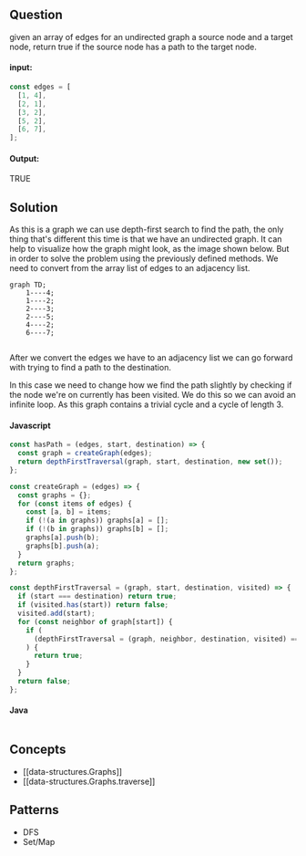 
## Question

given an array of edges for an undirected graph a source node and a target node, return true if the source node has a path to the target node.

#### input:

```javascript
const edges = [
  [1, 4],
  [2, 1],
  [3, 2],
  [5, 2],
  [6, 7],
];
```

#### Output:

TRUE

## Solution

As this is a graph we can use depth-first search to find the path, the only thing that's different this time is that we have an undirected graph. It can help to visualize how the graph might look, as the image shown below. But in order to solve the problem using the previously defined methods. We need to convert from the array list of edges to an adjacency list.

```mermaid
graph TD;
    1----4;
    1----2;
    2----3;
    2----5;
    4----2;
    6----7;


```

After we convert the edges we have to an adjacency list we can go forward with trying to find a path to the destination.

In this case we need to change how we find the path slightly by checking if the node we're on currently has been visited. We do this so we can avoid an infinite loop.
As this graph contains a trivial cycle and a cycle of length 3.

#### Javascript

```javascript
const hasPath = (edges, start, destination) => {
  const graph = createGraph(edges);
  return depthFirstTraversal(graph, start, destination, new set());
};

const createGraph = (edges) => {
  const graphs = {};
  for (const items of edges) {
    const [a, b] = items;
    if (!(a in graphs)) graphs[a] = [];
    if (!(b in graphs)) graphs[b] = [];
    graphs[a].push(b);
    graphs[b].push(a);
  }
  return graphs;
};

const depthFirstTraversal = (graph, start, destination, visited) => {
  if (start === destination) return true;
  if (visited.has(start)) return false;
  visited.add(start);
  for (const neighbor of graph[start]) {
    if (
      (depthFirstTraversal = (graph, neighbor, destination, visited) === true)
    ) {
      return true;
    }
  }
  return false;
};
```

#### Java

```java

```

## Concepts

- [[data-structures.Graphs]]
- [[data-structures.Graphs.traverse]]

## Patterns

- DFS
- Set/Map
